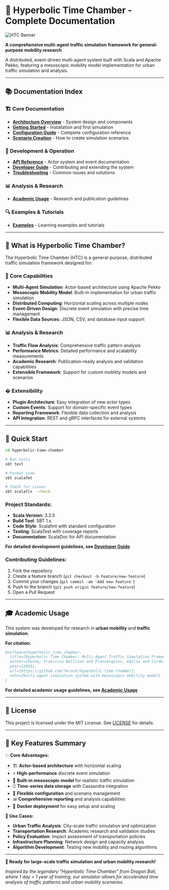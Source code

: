 # 🚀 Hyperbolic Time Chamber - Complete Documentation

![HTC Banner](https://github.com/user-attachments/assets/dddd6245-f4bd-43fc-8888-6ef73d01a221)

**A comprehensive multi-agent traffic simulation framework for general-purpose mobility research**

A distributed, event-driven multi-agent system built with Scala and Apache Pekko, featuring a mesoscopic mobility model implementation for urban traffic simulation and analysis.

---

## 📚 **Documentation Index**

### 🏗️ **Core Documentation**
- **[Architecture Overview](docs/ARCHITECTURE.md)** - System design and components
- **[Getting Started](docs/GETTING_STARTED.md)** - Installation and first simulation
- **[Configuration Guide](docs/CONFIGURATION.md)** - Complete configuration reference
- **[Scenario Creation](docs/SCENARIO_CREATION.md)** - How to create simulation scenarios

### 🔧 **Development & Operation**
- **[API Reference](docs/API_REFERENCE.md)** - Actor system and event documentation
- **[Developer Guide](docs/DEVELOPER_GUIDE.md)** - Contributing and extending the system
- **[Troubleshooting](docs/TROUBLESHOOTING.md)** - Common issues and solutions

### 📊 **Analysis & Research**
- **[Academic Usage](docs/ACADEMIC_USAGE.md)** - Research and publication guidelines

### 🔍 **Examples & Tutorials**
- **[Examples](docs/examples/)** - Learning examples and tutorials

---

## 🎯 **What is Hyperbolic Time Chamber?**

The Hyperbolic Time Chamber (HTC) is a general-purpose, distributed traffic simulation framework designed for:

### **🏢 Core Capabilities**
- **Multi-Agent Simulation**: Actor-based architecture using Apache Pekko
- **Mesoscopic Mobility Model**: Built-in implementation for urban traffic simulation
- **Distributed Computing**: Horizontal scaling across multiple nodes
- **Event-Driven Design**: Discrete event simulation with precise time management
- **Flexible Data Sources**: JSON, CSV, and database input support

### **📊 Analysis & Research**
- **Traffic Flow Analysis**: Comprehensive traffic pattern analysis
- **Performance Metrics**: Detailed performance and scalability measurements
- **Academic Research**: Publication-ready analysis and validation capabilities
- **Extensible Framework**: Support for custom mobility models and scenarios

### **� Extensibility**
- **Plugin Architecture**: Easy integration of new actor types
- **Custom Events**: Support for domain-specific event types
- **Reporting Framework**: Flexible data collection and analysis
- **API Integration**: REST and gRPC interfaces for external systems

---

## 🚀 **Quick Start**

```bash
cd hyperbolic-time-chamber

# Run tests
sbt test

# Format code
sbt scalafmt

# Check for issues
sbt scalafix --check
```

### **Project Standards:**
- **Scala Version**: 3.3.5
- **Build Tool**: SBT 1.x
- **Code Style**: Scalafmt with standard configuration
- **Testing**: ScalaTest with coverage reports
- **Documentation**: ScalaDoc for API documentation

**For detailed development guidelines, see [Developer Guide](docs/DEVELOPER_GUIDE.md)**

### **Contributing Guidelines:**
1. Fork the repository
2. Create a feature branch (`git checkout -b feature/new-feature`)
3. Commit your changes (`git commit -am 'Add new feature'`)
4. Push to the branch (`git push origin feature/new-feature`)
5. Open a Pull Request

---

## 🎓 **Academic Usage**

This system was developed for research in **urban mobility** and **traffic simulation**.

**For citation:**
```bibtex
@software{hyperbolic_time_chamber,
  title={Hyperbolic Time Chamber: Multi-Agent Traffic Simulation Framework},
  author={Rocha, Francisco Wallison and Francesquini, Emilio and Cordeiro, Daniel},
  year={2025},
  url={https://github.com/fwrock/hyperbolic-time-chamber},
  note={Multi-agent simulation system with mesoscopic mobility model}
}
```

**For detailed academic usage guidelines, see [Academic Usage](docs/ACADEMIC_USAGE.md)**

---

## 📄 **License**

This project is licensed under the MIT License. See [LICENSE](LICENSE) for details.

---

## 🌟 **Key Features Summary**

✨ **Core Advantages:**
- 🏗️ **Actor-based architecture** with horizontal scaling
- ⚡ **High-performance** discrete event simulation
- 🚗 **Built-in mesoscopic model** for realistic traffic simulation
- 🗄️ **Time-series data storage** with Cassandra integration
- 🔧 **Flexible configuration** and scenario management
- 📊 **Comprehensive reporting** and analysis capabilities
- 🐳 **Docker deployment** for easy setup and scaling

🚀 **Use Cases:**
- **Urban Traffic Analysis**: City-scale traffic simulation and optimization
- **Transportation Research**: Academic research and validation studies  
- **Policy Evaluation**: Impact assessment of transportation policies
- **Infrastructure Planning**: Network design and capacity analysis
- **Algorithm Development**: Testing new mobility and routing algorithms

---

**🎉 Ready for large-scale traffic simulation and urban mobility research!**

*Inspired by the legendary "Hyperbolic Time Chamber" from Dragon Ball, where 1 day = 1 year of training, our simulator allows for accelerated time analysis of traffic patterns and urban mobility scenarios.*
